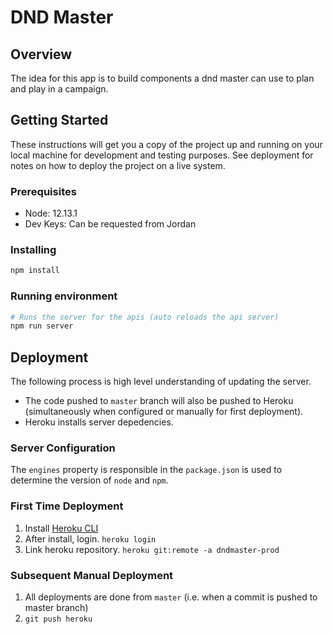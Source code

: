 # DND Master

## Overview

The idea for this app is to build components a dnd master can use to plan and play in a campaign.

## Getting Started

These instructions will get you a copy of the project up and running on your local machine for development and testing purposes. See deployment for notes on how to deploy the project on a live system.

### Prerequisites

- Node: 12.13.1
- Dev Keys: Can be requested from Jordan

### Installing

```bash
npm install
```

### Running environment

```bash
# Runs the server for the apis (auto reloads the api server)
npm run server
```

## Deployment

The following process is high level understanding of updating the server.

- The code pushed to `master` branch will also be pushed to Heroku (simultaneously when configured or manually for first deployment).
- Heroku installs server depedencies.

### Server Configuration

The `engines` property is responsible in the `package.json` is used to determine the version of `node` and `npm`.

### First Time Deployment

1. Install [Heroku CLI](https://devcenter.heroku.com/articles/heroku-cli)
2. After install, login. `heroku login`
3. Link heroku repository. `heroku git:remote -a dndmaster-prod`

### Subsequent Manual Deployment

1. All deployments are done from `master` (i.e. when a commit is pushed to master branch)
2. `git push heroku`
